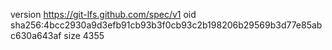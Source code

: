 version https://git-lfs.github.com/spec/v1
oid sha256:4bcc2930a9d3efb91cb93b3f0cb93c2b198206b29569b3d77e85abc630a643af
size 4355
